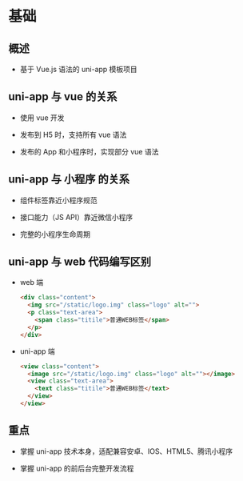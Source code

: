 # 基础

## 概述

+ 基于 Vue.js 语法的 uni-app 模板项目

## uni-app 与 vue 的关系

+ 使用 vue 开发

+ 发布到 H5 时，支持所有 vue 语法

+ 发布的 App 和小程序时，实现部分 vue 语法

## uni-app 与 小程序 的关系

+ 组件标签靠近小程序规范

+ 接口能力（JS API）靠近微信小程序

+ 完整的小程序生命周期

## uni-app 与 web 代码编写区别

+ web 端

  ```html
  <div class="content">
    <img src="/static/logo.img" class="logo" alt="">
    <p class="text-area">
      <span class="titile">普通WEB标签</span>
    </p>
  </div>
  ```

+ uni-app 端

  ```html
  <view class="content">
    <image src="/static/logo.img" class="logo" alt=""></image>
    <view class="text-area">
      <text class="titile">普通WEB标签</text>
    </view>
  </view>
  ```

## 重点

+ 掌握 uni-app 技术本身，适配兼容安卓、IOS、HTML5、腾讯小程序

+ 掌握 uni-app 的前后台完整开发流程
